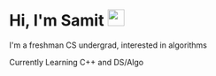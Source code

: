 # Hi, I'm Samit <img src="https://raw.githubusercontent.com/MartinHeinz/MartinHeinz/master/wave.gif" width="30px">


I'm a freshman CS undergrad, interested in algorithms 


Currently Learning C++ and DS/Algo

